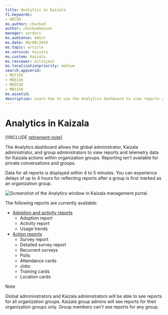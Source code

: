 ```yaml
---
title: Analytics in Kaizala
f1.keywords:
- NOCSH
ms.author: chucked
author: chuckedmonson
manager: serdars
ms.audience: Admin
ms.date: 06/08/2019
ms.topic: article
ms.service: kaizala
ms.custom: Kaizala
ms.reviewer: nitinjms2
ms.localizationpriority: medium
search.appverid:
- MET150
- MOE150
- MED150
- MBS150
ms.assetid: 
description: Learn how to use the Analytics dashboard to view reports and telemetry data.
---
```


# Analytics in Kaizala

[!INCLUDE [retirement-note](includes/retirement-note.md)]

The Analytics dashboard allows the global administrator, Kaizala administrator, and group administrators to view reports and telemetry data for Kaizala actions within organization groups. Reporting isn't available for private conversations and groups.

Data for all reports is displayed within 4 to 5 minutes. You can experience delays of up to 4 hours for reflecting reports after a group is first marked as an organization group.
 
![Screenshot of the Analytics window in Kaizala management portal.](media/analytics.png)

The following reports are currently available:

- [Adoption and activity reports](adoption-and-activity-reports.md)
  - Adoption report
  - Activity report
  - Usage trends
- [Action reports](action-reports.md)
  - Survey report
  - Detailed survey report
  - Recurrent surveys
  - Polls
  - Attendance cards
  - Jobs
  - Training cards
  - Location cards

> [!NOTE]
> Global admininstrators and Kaizala administrators will be able to see reports for all organization groups. Kaizala group admins will see reports for their organization groups only. Group members can't see reports for any group.
